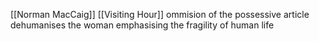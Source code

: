 [[Norman MacCaig]] [[Visiting Hour]]
ommision of the possessive article dehumanises the woman emphasising the fragility of human life